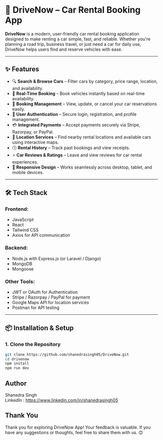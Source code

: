 # 🚗 DriveNow – Car Rental Booking App

**DriveNow** is a modern, user-friendly car rental booking application designed to make renting a car simple, fast, and reliable. Whether you're planning a road trip, business travel, or just need a car for daily use, DriveNow helps users find and reserve vehicles with ease.

---

## ✨ Features

- 🔍 **Search & Browse Cars** – Filter cars by category, price range, location, and availability.
- 📆 **Real-Time Booking** – Book vehicles instantly based on real-time availability.
- 🧾 **Booking Management** – View, update, or cancel your car reservations easily.
- 👤 **User Authentication** – Secure login, registration, and profile management.
- 💳 **Integrated Payments** – Accept payments securely via Stripe, Razorpay, or PayPal.
- 📍 **Location Services** – Find nearby rental locations and available cars using interactive maps.
- 🕓 **Rental History** – Track past bookings and view receipts.
- ⭐ **Car Reviews & Ratings** – Leave and view reviews for car rental experiences.
- 📱 **Responsive Design** – Works seamlessly across desktop, tablet, and mobile devices.

---

## 🛠️ Tech Stack

### Frontend:
- JavaScript
- React 
- Tailwind CSS 
- Axios for API communication

### Backend:
- Node.js with Express.js (or Laravel / Django)
- MongoDB 
- Mongoose 

### Other Tools:
- JWT or OAuth for Authentication
- Stripe / Razorpay / PayPal for payment
- Google Maps API for location services
- Postman for API testing

---

## 📦 Installation & Setup

### 1. Clone the Repository

```bash
git clone https://github.com/shanedrasingh05/DriveNow.git
cd drivenow
npm install
npm run dev

```
## Author

Shanedra Singh \
LinkedIn : https://www.linkedin.com/in/shanedrasingh05

## Thank You

Thank you for exploring DriveNow App! Your feedback is valuable. If you have any suggestions or thoughts, feel free to share them with us. 😊


